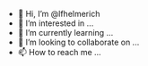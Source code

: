 - 👋 Hi, I’m @lfhelmerich
- 👀 I’m interested in ...
- 🌱 I’m currently learning ...
- 💞️ I’m looking to collaborate on ...
- 📫 How to reach me ...

<!---
lfhelmerich/lfhelmerich is a ✨ special ✨ repository because its `README.md` (this file) appears on your GitHub profile.
You can click the Preview link to take a look at your changes.
Some Changes were made
--->

